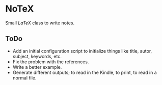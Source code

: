 
# NoTeX

Small _LaTeX_ class to write notes.

## ToDo

- Add an initial configuration script to initialize things like title, autor,
  subject, keywords, etc.
- Fix the problem with the references.
- Write a better example.
- Generate different outputs; to read in the Kindle, to print, to read in a
  normal file.
